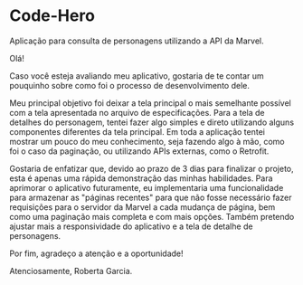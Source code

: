 # Code-Hero
Aplicação para consulta de personagens utilizando a API da Marvel.

Olá! 

Caso você esteja avaliando meu aplicativo, gostaria de te contar um pouquinho sobre como foi o processo de desenvolvimento dele. 

Meu principal objetivo foi deixar a tela principal o mais semelhante possível com a tela apresentada no arquivo de especificações. Para a tela de detalhes do personagem, tentei fazer algo simples e direto utilizando alguns componentes diferentes da tela principal. Em toda a aplicação tentei mostrar um pouco do meu conhecimento, seja fazendo algo à mão, como foi o caso da paginação, ou utilizando APIs externas, como o Retrofit.

Gostaria de enfatizar que, devido ao prazo de 3 dias para finalizar o projeto, esta é apenas uma rápida demonstração das minhas habilidades. Para aprimorar o aplicativo futuramente, eu implementaria uma funcionalidade para armazenar as "páginas recentes" para que não fosse necessário fazer requisições para o servidor da Marvel a cada mudança de página, bem como uma paginação mais completa e com mais opções. Também pretendo ajustar mais a responsividade do aplicativo e a tela de detalhe de personagens.

Por fim, agradeço a atenção e a oportunidade!

Atenciosamente, Roberta Garcia.
